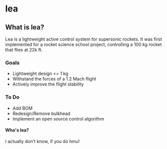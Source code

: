 # lea
## What is lea?
Lea is a lightweight active control system for supersonic rockets. It was first implemented for a rocket science school project, controlling a 100 kg rocket that flies at 22k ft.

### Goals
- Lightweight design <= 1 kg 
- Withstand the forces of a 1.2 Mach flight
- Actively improve the flight stability 

### To Do
- Add BOM
- Redesign/Remove bulkhead
- Implement an open source control algorithm

#### Who's lea?
I actually don't know, if you do hmu!
